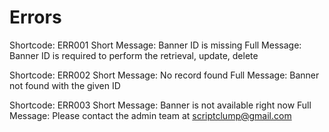 # Errors

Shortcode: ERR001
Short Message: Banner ID is missing
Full Message: Banner ID is required to perform the retrieval, update, delete

Shortcode: ERR002
Short Message: No record found
Full Message: Banner not found with the given ID

Shortcode: ERR003
Short Message: Banner is not available right now
Full Message: Please contact the admin team at scriptclump@gmail.com
